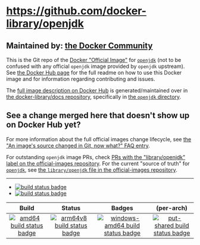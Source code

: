 # https://github.com/docker-library/openjdk

## Maintained by: [the Docker Community](https://github.com/docker-library/openjdk)

This is the Git repo of the [Docker "Official Image"](https://github.com/docker-library/official-images#what-are-official-images) for [`openjdk`](https://hub.docker.com/_/openjdk/) (not to be confused with any official `openjdk` image provided by `openjdk` upstream). See [the Docker Hub page](https://hub.docker.com/_/openjdk/) for the full readme on how to use this Docker image and for information regarding contributing and issues.

The [full image description on Docker Hub](https://hub.docker.com/_/openjdk/) is generated/maintained over in [the docker-library/docs repository](https://github.com/docker-library/docs), specifically in [the `openjdk` directory](https://github.com/docker-library/docs/tree/master/openjdk).

## See a change merged here that doesn't show up on Docker Hub yet?

For more information about the full official images change lifecycle, see [the "An image's source changed in Git, now what?" FAQ entry](https://github.com/docker-library/faq#an-images-source-changed-in-git-now-what).

For outstanding `openjdk` image PRs, check [PRs with the "library/openjdk" label on the official-images repository](https://github.com/docker-library/official-images/labels/library%2Fopenjdk). For the current "source of truth" for [`openjdk`](https://hub.docker.com/_/openjdk/), see [the `library/openjdk` file in the official-images repository](https://github.com/docker-library/official-images/blob/master/library/openjdk).

---

-	[![build status badge](https://img.shields.io/github/workflow/status/docker-library/openjdk/GitHub%20CI/master)](https://github.com/docker-library/openjdk/actions?query=workflow%3A%22GitHub+CI%22+branch%3Amaster)
-	[![build status badge](https://img.shields.io/jenkins/s/https/doi-janky.infosiftr.net/job/update.sh/job/openjdk.svg?label=Automated%20update.sh)](https://doi-janky.infosiftr.net/job/update.sh/job/openjdk/)

| Build | Status | Badges | (per-arch) |
|:-:|:-:|:-:|:-:|
| [![amd64 build status badge](https://img.shields.io/jenkins/s/https/doi-janky.infosiftr.net/job/multiarch/job/amd64/job/openjdk.svg?label=amd64)](https://doi-janky.infosiftr.net/job/multiarch/job/amd64/job/openjdk/) | [![arm64v8 build status badge](https://img.shields.io/jenkins/s/https/doi-janky.infosiftr.net/job/multiarch/job/arm64v8/job/openjdk.svg?label=arm64v8)](https://doi-janky.infosiftr.net/job/multiarch/job/arm64v8/job/openjdk/) | [![windows-amd64 build status badge](https://img.shields.io/jenkins/s/https/doi-janky.infosiftr.net/job/multiarch/job/windows-amd64/job/openjdk.svg?label=windows-amd64)](https://doi-janky.infosiftr.net/job/multiarch/job/windows-amd64/job/openjdk/) | [![put-shared build status badge](https://img.shields.io/jenkins/s/https/doi-janky.infosiftr.net/job/put-shared/job/light/job/openjdk.svg?label=put-shared)](https://doi-janky.infosiftr.net/job/put-shared/job/light/job/openjdk/) |

<!-- THIS FILE IS GENERATED BY https://github.com/docker-library/docs/blob/master/generate-repo-stub-readme.sh -->
